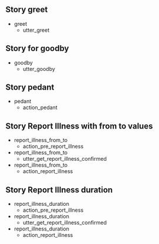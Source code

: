 ## Story greet 
* greet
   - utter_greet

## Story for goodby
* goodby
    - utter_goodby

## Story pedant
* pedant
   - action_pedant

## Story Report Illness  with from to values
* report_illness_from_to
    - action_pre_report_illness
* report_illness_from_to
    - utter_get_report_illness_confirmed
* report_illness_from_to
    - action_report_illness

## Story Report Illness duration
* report_illness_duration
    - action_pre_report_illness
* report_illness_duration
    - utter_get_report_illness_confirmed
* report_illness_duration
    - action_report_illness
